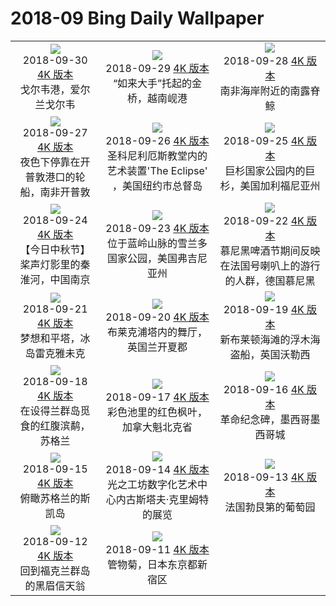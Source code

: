 # 2018-09 Bing Daily Wallpaper

|      |      |      |
|:----:|:----:|:----:|
| ![](https://cn.bing.com/th?id=OHR.TheLongWalk_EN-AU11094733779_1920x1080.jpg&rf=LaDigue_UHD.jpg&pid=hp&w=480&h=270&rs=1&c=4)<br> 2018-09-30 [4K 版本](https://cn.bing.com/th?id=OHR.TheLongWalk_EN-AU11094733779_1920x1080.jpg&rf=LaDigue_UHD.jpg&pid=hp&w=3840&h=2160&rs=1&c=4) <br> 戈尔韦港，爱尔兰戈尔韦| ![](https://cn.bing.com/th?id=OHR.GoldBridge_EN-AU5579326717_1920x1080.jpg&rf=LaDigue_UHD.jpg&pid=hp&w=480&h=270&rs=1&c=4)<br> 2018-09-29 [4K 版本](https://cn.bing.com/th?id=OHR.GoldBridge_EN-AU5579326717_1920x1080.jpg&rf=LaDigue_UHD.jpg&pid=hp&w=3840&h=2160&rs=1&c=4) <br> “如来大手”托起的金桥，越南岘港| ![](https://cn.bing.com/th?id=OHR.SouthernRightFlukes_EN-AU12069113412_1920x1080.jpg&rf=LaDigue_UHD.jpg&pid=hp&w=480&h=270&rs=1&c=4)<br> 2018-09-28 [4K 版本](https://cn.bing.com/th?id=OHR.SouthernRightFlukes_EN-AU12069113412_1920x1080.jpg&rf=LaDigue_UHD.jpg&pid=hp&w=3840&h=2160&rs=1&c=4) <br> 南非海岸附近的南露脊鲸 |
| ![](https://cn.bing.com/th?id=OHR.Shipyard_EN-AU13311426310_1920x1080.jpg&rf=LaDigue_UHD.jpg&pid=hp&w=480&h=270&rs=1&c=4)<br> 2018-09-27 [4K 版本](https://cn.bing.com/th?id=OHR.Shipyard_EN-AU13311426310_1920x1080.jpg&rf=LaDigue_UHD.jpg&pid=hp&w=3840&h=2160&rs=1&c=4) <br> 夜色下停靠在开普敦港口的轮船，南非开普敦| ![](https://cn.bing.com/th?id=OHR.JacobHashimoto_EN-AU8083666733_1920x1080.jpg&rf=LaDigue_UHD.jpg&pid=hp&w=480&h=270&rs=1&c=4)<br> 2018-09-26 [4K 版本](https://cn.bing.com/th?id=OHR.JacobHashimoto_EN-AU8083666733_1920x1080.jpg&rf=LaDigue_UHD.jpg&pid=hp&w=3840&h=2160&rs=1&c=4) <br> 圣科尼利厄斯教堂内的艺术装置'The Eclipse' ，美国纽约市总督岛 | ![](https://cn.bing.com/th?id=OHR.GiantSequoia_EN-AU11110971924_1920x1080.jpg&rf=LaDigue_UHD.jpg&pid=hp&w=480&h=270&rs=1&c=4)<br> 2018-09-25 [4K 版本](https://cn.bing.com/th?id=OHR.GiantSequoia_EN-AU11110971924_1920x1080.jpg&rf=LaDigue_UHD.jpg&pid=hp&w=3840&h=2160&rs=1&c=4) <br> 巨杉国家公园内的巨杉，美国加利福尼亚州 |
| ![](https://cn.bing.com/th?id=OHR.QinhuaiRiver_EN-AU9821103929_1920x1080.jpg&rf=LaDigue_UHD.jpg&pid=hp&w=480&h=270&rs=1&c=4)<br> 2018-09-24 [4K 版本](https://cn.bing.com/th?id=OHR.QinhuaiRiver_EN-AU9821103929_1920x1080.jpg&rf=LaDigue_UHD.jpg&pid=hp&w=3840&h=2160&rs=1&c=4) <br> 【今日中秋节】桨声灯影里的秦淮河，中国南京| ![](https://cn.bing.com/th?id=OHR.ShenandoahAutumn_EN-AU11784755049_1920x1080.jpg&rf=LaDigue_UHD.jpg&pid=hp&w=480&h=270&rs=1&c=4)<br> 2018-09-23 [4K 版本](https://cn.bing.com/th?id=OHR.ShenandoahAutumn_EN-AU11784755049_1920x1080.jpg&rf=LaDigue_UHD.jpg&pid=hp&w=3840&h=2160&rs=1&c=4) <br> 位于蓝岭山脉的雪兰多国家公园，美国弗吉尼亚州| ![](https://cn.bing.com/th?id=OHR.MunichTuba_EN-AU7797561799_1920x1080.jpg&rf=LaDigue_UHD.jpg&pid=hp&w=480&h=270&rs=1&c=4)<br> 2018-09-22 [4K 版本](https://cn.bing.com/th?id=OHR.MunichTuba_EN-AU7797561799_1920x1080.jpg&rf=LaDigue_UHD.jpg&pid=hp&w=3840&h=2160&rs=1&c=4) <br> 慕尼黑啤酒节期间反映在法国号喇叭上的游行的人群，德国慕尼黑 |
| ![](https://cn.bing.com/th?id=OHR.ImaginePeace_EN-AU12572046001_1920x1080.jpg&rf=LaDigue_UHD.jpg&pid=hp&w=480&h=270&rs=1&c=4)<br> 2018-09-21 [4K 版本](https://cn.bing.com/th?id=OHR.ImaginePeace_EN-AU12572046001_1920x1080.jpg&rf=LaDigue_UHD.jpg&pid=hp&w=3840&h=2160&rs=1&c=4) <br> 梦想和平塔，冰岛雷克雅未克| ![](https://cn.bing.com/th?id=OHR.BlackpoolTowerBallroom_EN-AU8455917047_1920x1080.jpg&rf=LaDigue_UHD.jpg&pid=hp&w=480&h=270&rs=1&c=4)<br> 2018-09-20 [4K 版本](https://cn.bing.com/th?id=OHR.BlackpoolTowerBallroom_EN-AU8455917047_1920x1080.jpg&rf=LaDigue_UHD.jpg&pid=hp&w=3840&h=2160&rs=1&c=4) <br> 布莱克浦塔内的舞厅，英国兰开夏郡| ![](https://cn.bing.com/th?id=OHR.DriftwoodPirate_EN-AU11949090819_1920x1080.jpg&rf=LaDigue_UHD.jpg&pid=hp&w=480&h=270&rs=1&c=4)<br> 2018-09-19 [4K 版本](https://cn.bing.com/th?id=OHR.DriftwoodPirate_EN-AU11949090819_1920x1080.jpg&rf=LaDigue_UHD.jpg&pid=hp&w=3840&h=2160&rs=1&c=4) <br> 新布莱顿海滩的浮木海盗船，英国沃勒西 |
| ![](https://cn.bing.com/th?id=OHR.CalidrisCanutus_EN-AU8947402764_1920x1080.jpg&rf=LaDigue_UHD.jpg&pid=hp&w=480&h=270&rs=1&c=4)<br> 2018-09-18 [4K 版本](https://cn.bing.com/th?id=OHR.CalidrisCanutus_EN-AU8947402764_1920x1080.jpg&rf=LaDigue_UHD.jpg&pid=hp&w=3840&h=2160&rs=1&c=4) <br> 在设得兰群岛觅食的红腹滨鹬，苏格兰| ![](https://cn.bing.com/th?id=OHR.RedMapleQue_EN-AU8415499769_1920x1080.jpg&rf=LaDigue_UHD.jpg&pid=hp&w=480&h=270&rs=1&c=4)<br> 2018-09-17 [4K 版本](https://cn.bing.com/th?id=OHR.RedMapleQue_EN-AU8415499769_1920x1080.jpg&rf=LaDigue_UHD.jpg&pid=hp&w=3840&h=2160&rs=1&c=4) <br> 彩色池里的红色枫叶，加拿大魁北克省| ![](https://cn.bing.com/th?id=OHR.MonumentFountain_EN-AU10536043652_1920x1080.jpg&rf=LaDigue_UHD.jpg&pid=hp&w=480&h=270&rs=1&c=4)<br> 2018-09-16 [4K 版本](https://cn.bing.com/th?id=OHR.MonumentFountain_EN-AU10536043652_1920x1080.jpg&rf=LaDigue_UHD.jpg&pid=hp&w=3840&h=2160&rs=1&c=4) <br> 革命纪念碑，墨西哥墨西哥城 |
| ![](https://cn.bing.com/th?id=OHR.BlackCuillin_EN-AU10456249435_1920x1080.jpg&rf=LaDigue_UHD.jpg&pid=hp&w=480&h=270&rs=1&c=4)<br> 2018-09-15 [4K 版本](https://cn.bing.com/th?id=OHR.BlackCuillin_EN-AU10456249435_1920x1080.jpg&rf=LaDigue_UHD.jpg&pid=hp&w=3840&h=2160&rs=1&c=4) <br> 俯瞰苏格兰的斯凯岛| ![](https://cn.bing.com/th?id=OHR.GustavKlimt_EN-AU9730106413_1920x1080.jpg&rf=LaDigue_UHD.jpg&pid=hp&w=480&h=270&rs=1&c=4)<br> 2018-09-14 [4K 版本](https://cn.bing.com/th?id=OHR.GustavKlimt_EN-AU9730106413_1920x1080.jpg&rf=LaDigue_UHD.jpg&pid=hp&w=3840&h=2160&rs=1&c=4) <br> 光之工坊数字化艺术中心内古斯塔夫·克里姆特的展览| ![](https://cn.bing.com/th?id=OHR.BurgundyVineyards_EN-AU11440624167_1920x1080.jpg&rf=LaDigue_UHD.jpg&pid=hp&w=480&h=270&rs=1&c=4)<br> 2018-09-13 [4K 版本](https://cn.bing.com/th?id=OHR.BurgundyVineyards_EN-AU11440624167_1920x1080.jpg&rf=LaDigue_UHD.jpg&pid=hp&w=3840&h=2160&rs=1&c=4) <br> 法国勃艮第的葡萄园 |
| ![](https://cn.bing.com/th?id=OHR.BlackBrowed_EN-AU10938591456_1920x1080.jpg&rf=LaDigue_UHD.jpg&pid=hp&w=480&h=270&rs=1&c=4)<br> 2018-09-12 [4K 版本](https://cn.bing.com/th?id=OHR.BlackBrowed_EN-AU10938591456_1920x1080.jpg&rf=LaDigue_UHD.jpg&pid=hp&w=3840&h=2160&rs=1&c=4) <br> 回到福克兰群岛的黑眉信天翁| ![](https://cn.bing.com/th?id=OHR.ShinjukuKiku_EN-AU9146476128_1920x1080.jpg&rf=LaDigue_UHD.jpg&pid=hp&w=480&h=270&rs=1&c=4)<br> 2018-09-11 [4K 版本](https://cn.bing.com/th?id=OHR.ShinjukuKiku_EN-AU9146476128_1920x1080.jpg&rf=LaDigue_UHD.jpg&pid=hp&w=3840&h=2160&rs=1&c=4) <br> 管物菊，日本东京都新宿区